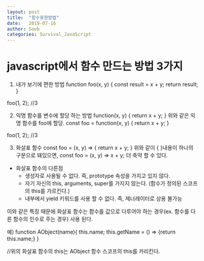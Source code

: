 ```yaml
---
layout: post
title:  "함수표현방법"
date:   2019-07-16
author: Soob
categories: Survival_JavaScript
---
```


javascript에서 함수 만드는 방법 3가지
===================================

1. 내가 보기에 편한 방법
function foo(x, y) {
  const result = x + y;
  return result;
}

foo(1, 2); //3

2. 익명 함수를 변수에 할당 하는 방법
function(x, y) {
  return x + y;
}
위와 같은 익명 함수를 foo에 할당.
const foo = function(x, y) {
  return x + y;
}

foo(1, 2); //3

3. 화살표 함수
const foo = (x, y) => {
  return x + y;
}
위와 같이 { }내용이 하나의 구문으로 돼있으면,
const foo = (x, y) => x + y;
더 축약 할 수 있다.

- 화살표 함수의 다른점
  - 생성자로 사용될 수 없다. 즉, prototype 속성을 가지고 있지 않다.
  - 자기 자신의 this, arguments, super를 가지지 않는다. (함수가 정의된 스코프의 this를 가르킨다.)
  - 내부에서 yield 키워드를 사용 할 수 없다. 즉, 제너레이터로 상용 불가능

이와 같은 특징 때문에 화살표 함수는 함수를 값으로 다루어야 하는 경우(ex. 함수를 다른 함수의 인수로 주는 경우) 사용 된다.

예) 
function AObject(name){
  this.name;
  this.getName = () => {return this.name;}
}

//위의 화살표 함수의 this는 AObject 함수 스코프의 this를 카리킨다.

